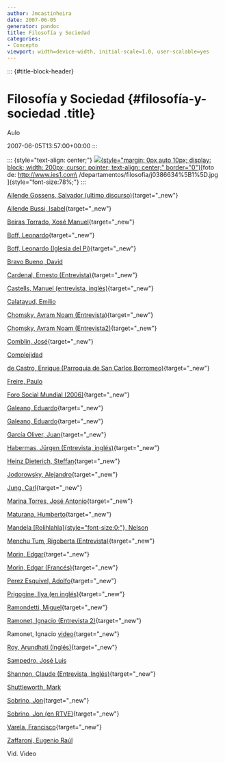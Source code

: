 ```yaml
---
author: Jmcastinheira
date: 2007-06-05
generator: pandoc
title: Filosofía y Sociedad
categories:
- Concepto
viewport: width=device-width, initial-scale=1.0, user-scalable=yes
---
```


::: {#title-block-header}
# Filosofía y Sociedad {#filosofía-y-sociedad .title}

Aulo

2007-06-05T13:57:00+00:00
:::

::: {style="text-align: center;"}
[![](http://www.ies1.com/departamentos/filosofia/j0386634%5B1%5D.jpg){style="margin: 0px auto 10px; display: block; width: 200px; cursor: pointer; text-align: center;"
border="0"}](http://www.ies1.com/departamentos/filosofia/j0386634%5B1%5D.jpg)[foto
de: http://www.ies1.com\
/departamentos/filosofia/j0386634%5B1%5D.jpg\
]{style="font-size:78%;"}
:::

[Allende Gossens, Salvador (ultimo
discurso)](http://video.google.es/videoplay?docid=3333422547829527259&q=salvador+allende&total=335&start=0&num=10&so=0&type=search&plindex=3){target="_new"}

[Allende Bussi,
Isabel](http://video.google.es/videoplay?docid=-8872261230212083575&q=isabel+allende){target="_new"}

[Beiras Torrado, Xosé
Manuel](http://video.google.es/videoplay?docid=-3396776007812736314&q=Beiras){target="_new"}

[Boff,
Leonardo](http://video.google.es/videoplay?docid=-2153095444219898991&q=leonardo+boff){target="_new"}

[Boff, Leonardo (Iglesia del
Pi)](http://www.youtube.com/watch?v=buZOsu9tp30){target="_new"}

[Bravo Bueno,
David](http://video.google.es/videoplay?docid=-7012884909062999701&q=david+bravo&total=126&start=0&num=10&so=0&type=search&plindex=8)

[Cardenal, Ernesto
(Entrevista)](http://www.youtube.com/watch?v=-E4HLQM3jXI){target="_new"}

[Castells, Manuel (entrevista,
inglés)](http://video.google.es/videoplay?docid=-8590252774210592969&q=Manuel+Castells){target="_new"}

[Calatayud,
Emilio](http://video.google.es/videoplay?docid=2289975239299425692&amp;q=emilio+calatayud&total=6&start=0&num=10&so=0&type=search&plindex=0)

[Chomsky, Avram Noam
(Entrevista)](http://elrefractario.blogspot.com/2007/05/entrevista-noam-chomsky.html){target="_new"}

[Chomsky, Avram Noam
(Entrevista2)](http://video.google.es/videoplay?docid=-192654884505444299&q=Atilio+boron&total=5&start=0&num=10&so=0&type=search&plindex=1){target="_new"}

[Comblin,
José](http://www.youtube.com/watch?v=piVP22keQaA){target="_new"}

[Complejidad](http://www.edgarmorin.com/Default.aspx?tabid=79)

[de Castro, Enrique (Parroquia de San Carlos
Borromeo)](http://www.youtube.com/watch?v=E8Y1zLJaUHQ){target="_new"}

[Freire,
Paulo](http://www.paulofreire.ufpb.br/paulofreire/Controle?tipo=video&op=listar&id=0&obra_critica=O)

[Foro Social Mundial
(2006)](http://video.google.es/videoplay?docid=6236840087736684856&q=leonardo+boff){target="_new"}

[Galeano,
Eduardo](http://www.dailymotion.com/relevance/search/eduardo%2Bgaleano/video/xzkxb_galeano-esta-es-mi-tierra/1){target="_new"}

[Galeano,
Eduardo](http://video.google.es/videoplay?docid=-3420379361678594292&q=Eduardo+Galeano){target="_new"}

[García Oliver,
Juan](http://www.youtube.com/watch?v=4JuDPjwMbZ8){target="_new"}

[Habermas, Jürgen (Entrevista,
inglés)](http://www.youtube.com/watch?v=jBl6ALNh18Q){target="_new"}

[Heinz Dieterich,
Steffan](http://www.kaosenlared.net/noticia.php?id_noticia=36389){target="_new"}

[Jodorowsky,
Alejandro](http://video.google.es/videoplay?docid=8921382943314247650&q=la+belleza+del+pensar){target="_new"}

[Jung, Carl](http://www.youtube.com/watch?v=fKed6sp3mD4){target="_new"}

[Marina Torres, José
Antonio](http://video.google.es/videoplay?docid=-8223022361531370664&q=Jos%C3%A9+antonio+marina){target="_new"}

[Maturana,
Humberto](http://www.youtube.com/watch?v=Y4QDajqeTJs){target="_new"}

[Mandela [Rolihlahla]{style="font-size:0;"},
Nelson](http://video.google.es/videoplay?docid=-1619368062028865057&q=ubuntu+mandela&total=15&start=0&num=10&so=0&type=search&plindex=2)

[Menchu Tum, Rigoberta
(Entrevista)](http://video.google.es/videoplay?docid=-261551675177579524&q=Rigoberta+menchu){target="_new"}

[Morin,
Edgar](http://video.google.es/videoplay?docid=6757345565071195138&q=edgar+morin){target="_new"}

[Morin, Edgar
(Francés)](http://www.dailymotion.com/videos/relevance/search/Edgar+morin%20/1){target="_new"}

[Perez Esquivel,
Adolfo](http://www.dailymotion.com/relevance/search/perez%2Besquivel/video/xygzz_apehomme){target="_new"}

[Prigogine, Ilya (en
inglés)](http://video.google.es/videoplay?docid=-2823583635283106028&q=prigogine&total=2&start=0&num=10&so=0&type=search&plindex=0){target="_new"}

[Ramondetti,
Miguel](http://www.youtube.com/watch?v=UCvV-2rXoEI){target="_new"}

[Ramonet, Ignacio (Entrevista
2)](http://www.dailymotion.com/relevance/search/Ignacio%2BRamonet/video/xynjg_ignacioramonet){target="_new"}

Ramonet, Ignacio
[video](http://video.google.es/videoplay?docid=6135350940862947826&q=ignacio+ramonet){target="_new"}

[Roy, Arundhati
(Inglés)](http://video.google.es/videoplay?docid=-108608146798491847&q=Arundhati+roy&hl=es){target="_new"}

[Sampedro, José
Luis](http://www.celdatv.com/cgi-bin/zdoc30/media.pl?c=100766)

[Shannon, Claude (Entrevista,
Inglés)](http://video.google.es/videoplay?docid=-2567011062576169322&q=shannon){target="_new"}

[Shuttleworth, Mark](http://www.youtube.com/watch?v=WeYZ9O8pdTI)

[Sobrino,
Jon](http://video.google.es/videoplay?docid=-3383928780393479019&q=Jon+Sobrino){target="_new"}

[Sobrino, Jon (en
RTVE)](http://www.rtve.es/?go=111b735a516af85c70a0c680fbb8f036a95ecf64038139664829fa20cbd87cf64191360f6aa98bd83fc33d7f8c5755776533d7d25f819f695cbfaf66e399f0d976e921d431e6a6e432ef028d77a4b5deceb671afe0ca903e){target="_new"}

[Varela,
Francisco](http://video.google.es/videoplay?docid=-2243451187817239740&q=Francisco+Varela){target="_new"}

[Zaffaroni, Eugenio
Raúl](http://video.google.es/videoplay?docid=-6685825658033616524&q=zaffaroni&total=7&start=0&num=10&so=0&type=search&plindex=0)

Vid. Video
